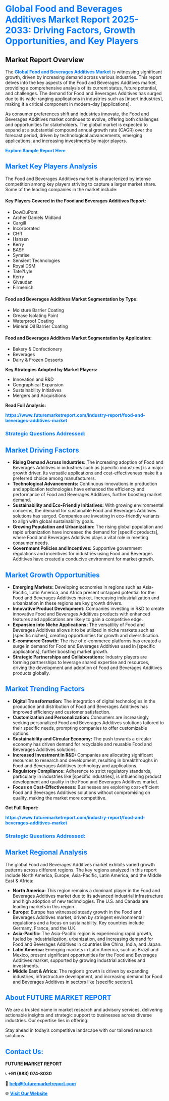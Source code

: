 <h1 style="color: #007BFF;">Global Food and Beverages Additives Market Report 2025-2033: Driving Factors, Growth Opportunities, and Key Players</h1>

<section id="overview">
<h2>Market Report Overview</h2>
<p>The <a href="https://www.futuremarketreport.com/industry-report/food-and-beverages-additives-market" style="color: #007BFF; text-decoration: none;"><strong>Global Food and Beverages Additives Market</strong></a> is witnessing significant growth, driven by increasing demand across various industries. This report delves into the key aspects of the Food and Beverages Additives market, providing a comprehensive analysis of its current status, future potential, and challenges. The demand for Food and Beverages Additives has surged due to its wide-ranging applications in industries such as [insert industries], making it a critical component in modern-day [applications].</p>
<p>As consumer preferences shift and industries innovate, the Food and Beverages Additives market continues to evolve, offering both challenges and opportunities for stakeholders. The global market is expected to expand at a substantial compound annual growth rate (CAGR) over the forecast period, driven by technological advancements, emerging applications, and increasing investments by major players.</p>
</section>

<section id="overview">
<p><a href="https://www.futuremarketreport.com/request-sample/reportId=61670" style="color: #007BFF; text-decoration: none;"><strong>Explore Sample Report Here</strong></a></p>
</section>

<section id="key-players">
<h2 style="color: #007BFF;">Market Key Players Analysis</h2>
<p>The Food and Beverages Additives market is characterized by intense competition among key players striving to capture a larger market share. Some of the leading companies in the market include:</p>
<h4>Key Players Covered in the Food and Beverages Additives Report:</h4>
<ul><li>DowDuPont</li><li>Archer Daniels Midland</li><li>Cargill</li><li>Incorporated</li><li>CHR</li><li>Hansen</li><li>Kerry</li><li>BASF</li><li>Symrise</li><li>Sensient Technologies</li><li>Royal DSM</li><li>Tate?Lyle</li><li>Kerry</li><li>Givaudan</li><li>Firmenich</li></ul>
<h4>Food and Beverages Additives Market Segmentation by Type:</h4>
<ul><li>Moisture Barrier Coating</li><li>Grease Isolating Paint</li><li>Waterproof Coating</li><li>Mineral Oil Barrier Coating</li></ul>

<h4>Food and Beverages Additives Market Segmentation by Application:</h4>
<ul><li>Bakery &amp; Confectionery</li><li>Beverages</li><li>Dairy &amp; Frozen Desserts</li></ul>
<p><strong>Key Strategies Adopted by Market Players:</strong></p>
<ul>
<li>Innovation and R&D</li>
<li>Geographical Expansion</li>
<li>Sustainability Initiatives</li>
<li>Mergers and Acquisitions</li>
</ul>
</section>

<section>
<p><strong>Read Full Analysis: </strong></p><a href="https://www.futuremarketreport.com/industry-report/food-and-beverages-additives-market" style="color: #007BFF; text-decoration: none;"><strong>https://www.futuremarketreport.com/industry-report/food-and-beverages-additives-market</strong></a>
<h3 style="color: #007BFF;">Strategic Questions Addressed:</h3>
</section>

<section id="driving-factors">
<h2 style="color: #007BFF;">Market Driving Factors</h2>
<ul>
<li><strong>Rising Demand Across Industries:</strong> The increasing adoption of Food and Beverages Additives in industries such as [specific industries] is a major growth driver. Its versatile applications and cost-effectiveness make it a preferred choice among manufacturers.</li>
<li><strong>Technological Advancements:</strong> Continuous innovations in production and application technologies have enhanced the efficiency and performance of Food and Beverages Additives, further boosting market demand.</li>
<li><strong>Sustainability and Eco-Friendly Initiatives:</strong> With growing environmental concerns, the demand for sustainable Food and Beverages Additives solutions has surged. Companies are investing in eco-friendly variants to align with global sustainability goals.</li>
<li><strong>Growing Population and Urbanization:</strong> The rising global population and rapid urbanization have increased the demand for [specific products], where Food and Beverages Additives plays a vital role in meeting consumer needs.</li>
<li><strong>Government Policies and Incentives:</strong> Supportive government regulations and incentives for industries using Food and Beverages Additives have created a conducive environment for market growth.</li>
</ul>
</section>

<section id="growth-opportunities">
<h2 style="color: #007BFF;">Market Growth Opportunities</h2>
<ul>
<li><strong>Emerging Markets:</strong> Developing economies in regions such as Asia-Pacific, Latin America, and Africa present untapped potential for the Food and Beverages Additives market. Increasing industrialization and urbanization in these regions are key growth drivers.</li>
<li><strong>Innovative Product Development:</strong> Companies investing in R&D to create innovative Food and Beverages Additives products with enhanced features and applications are likely to gain a competitive edge.</li>
<li><strong>Expansion into Niche Applications:</strong> The versatility of Food and Beverages Additives allows it to be utilized in niche markets such as [specific niches], creating opportunities for growth and diversification.</li>
<li><strong>E-commerce Growth:</strong> The rise of e-commerce platforms has created a surge in demand for Food and Beverages Additives used in [specific applications], further boosting market growth.</li>
<li><strong>Strategic Partnerships and Collaborations:</strong> Industry players are forming partnerships to leverage shared expertise and resources, driving the development and adoption of Food and Beverages Additives products globally.</li>
</ul>
</section>

<section id="trending-factors">
<h2 style="color: #007BFF;">Market Trending Factors</h2>
<ul>
<li><strong>Digital Transformation:</strong> The integration of digital technologies in the production and distribution of Food and Beverages Additives has improved efficiency and customer satisfaction.</li>
<li><strong>Customization and Personalization:</strong> Consumers are increasingly seeking personalized Food and Beverages Additives solutions tailored to their specific needs, prompting companies to offer customizable options.</li>
<li><strong>Sustainability and Circular Economy:</strong> The push towards a circular economy has driven demand for recyclable and reusable Food and Beverages Additives solutions.</li>
<li><strong>Increased Investment in R&D:</strong> Companies are allocating significant resources to research and development, resulting in breakthroughs in Food and Beverages Additives technology and applications.</li>
<li><strong>Regulatory Compliance:</strong> Adherence to strict regulatory standards, particularly in industries like [specific industries], is influencing product development and quality in the Food and Beverages Additives market.</li>
<li><strong>Focus on Cost-Effectiveness:</strong> Businesses are exploring cost-efficient Food and Beverages Additives solutions without compromising on quality, making the market more competitive.</li>
</ul>
</section>

<section>
<p><strong>Get Full Report: </strong></p><a href="https://www.futuremarketreport.com/industry-report/food-and-beverages-additives-market" style="color: #007BFF; text-decoration: none;"><strong>https://www.futuremarketreport.com/industry-report/food-and-beverages-additives-market</strong></a>
<h3 style="color: #007BFF;">Strategic Questions Addressed:</h3>
</section>


<section id="regional-analysis">
<h2 style="color: #007BFF;">Market Regional Analysis</h2>
<p>The global Food and Beverages Additives market exhibits varied growth patterns across different regions. The key regions analyzed in this report include North America, Europe, Asia-Pacific, Latin America, and the Middle East & Africa:</p>
<ul>
<li><strong>North America:</strong> This region remains a dominant player in the Food and Beverages Additives market due to its advanced industrial infrastructure and high adoption of new technologies. The U.S. and Canada are leading markets in this region.</li>
<li><strong>Europe:</strong> Europe has witnessed steady growth in the Food and Beverages Additives market, driven by stringent environmental regulations and a focus on sustainability. Key countries include Germany, France, and the U.K.</li>
<li><strong>Asia-Pacific:</strong> The Asia-Pacific region is experiencing rapid growth, fueled by industrialization, urbanization, and increasing demand for Food and Beverages Additives in countries like China, India, and Japan.</li>
<li><strong>Latin America:</strong> Emerging markets in Latin America, such as Brazil and Mexico, present significant opportunities for the Food and Beverages Additives market, supported by growing industrial activities and investments.</li>
<li><strong>Middle East & Africa:</strong> The region’s growth is driven by expanding industries, infrastructure development, and increasing demand for Food and Beverages Additives in sectors like [specific sectors].</li>
</ul>
</section>

<footer>
<h2 style="color: #007BFF;">About FUTURE MARKET REPORT</h2>
<p>We are a trusted name in market research and advisory services, delivering actionable insights and strategic support to businesses across diverse industries. Our expertise lies in offering:</p>

<p>Stay ahead in today’s competitive landscape with our tailored research solutions.</p>

<h2 style="color: #007BFF;">Contact Us:</h2>
<p><strong>FUTURE MARKET REPORT</strong></p>
<p>📞 <strong>+91 (883) 074-8030</strong></p>
<p>📧 <strong><a href="mailto:help@futuremarketreport.com" style="color: #007BFF;">help@futuremarketreport.com</a></strong></p>
<p>🌐 <strong><a href="https://www.futuremarketreport.com/" style="color: #007BFF;">Visit Our Website</a></strong></p>
</footer>